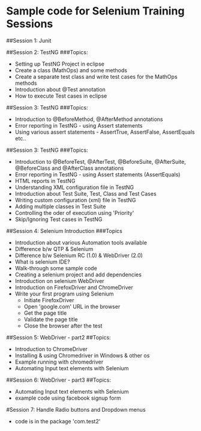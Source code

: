 # Sample code for Selenium Training Sessions

##Session 1: Junit

##Session 2: TestNG
###Topics:
* Setting up TestNG Project in eclipse
* Create a class (MathOps) and some methods
* Create a separate test class and write test cases for the MathOps methods
* Introduction about @Test annotation
* How to execute Test cases in eclipse 

##Session 3: TestNG
###Topics:
* Introduction to @BeforeMethod, @AfterMethod annotations
* Error reporting in TestNG - using Assert statements
* Using various assert statements - AssertTrue, AssertFalse, AssertEquals etc..

##Session 3: TestNG
###Topics:
* Introduction to @BeforeTest, @AfterTest, @BeforeSuite, @AfterSuite, @BeforeClass and @AfterClass annotations
* Error reporting in TestNG - using Assert statements (AssertEquals)
* HTML reports in TestNG
* Understanding XML configuration file in TestNG
* Introduction about Test Suite, Test, Class and Test Cases
* Writing custom configuration (xml) file in TestNG
* Adding multiple classes in Test Suite
* Controlling the oder of execution using 'Priority'
* Skip/Ignoring Test cases in TestNG

##Session 4: Selenium Introduction
###Topics
* Introduction about various Automation tools available
* Difference b/w QTP & Selenium
* Difference b/w Selenium RC (1.0) & WebDriver (2.0)
* What is selenium IDE?
* Walk-through some sample code
* Creating a selenium project and add dependencies
* Introduction on selenium WebDriver
* Introduction on FirefoxDriver and ChromeDriver
* Write your first program using Selenium
	* Initiate FirefoxDriver
	* Open 'google.com' URL in the browser
	* Get the page title
	* Validate the page title
	* Close the browser after the test

##Session 5: WebDriver - part2
##Topics:
* Introduction to ChromeDriver
* Installing & using Chromedriver in Windows & other os
* Example running with chromedriver
* Automating Input text elements with Selenium 
	
##Session 6: WebDriver - part3
##Topics:
* Automating Input text elements with Selenium
* example code using facebook signup form


#Session 7: Handle Radio buttons and Dropdown menus
- code is in the package 'com.test2'

	